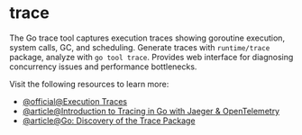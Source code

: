 # trace

The Go trace tool captures execution traces showing goroutine execution, system calls, GC, and scheduling. Generate traces with `runtime/trace` package, analyze with `go tool trace`. Provides web interface for diagnosing concurrency issues and performance bottlenecks.

Visit the following resources to learn more:

- [@official@Execution Traces](https://go.dev/blog/execution-traces-2024)
- [@article@Introduction to Tracing in Go with Jaeger & OpenTelemetry](https://medium.com/@nairouasalaton/introduction-to-tracing-in-go-with-jaeger-opentelemetry-71955c2afa39)
- [@article@Go: Discovery of the Trace Package](https://medium.com/a-journey-with-go/go-discovery-of-the-trace-package-e5a821743c3c)